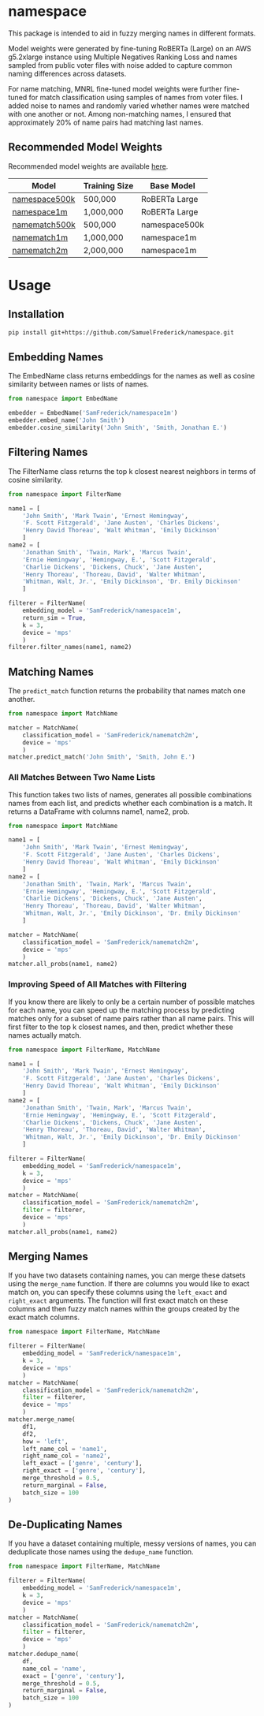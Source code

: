 # namespace

This package is intended to aid in fuzzy merging names in different formats.

Model weights were generated by fine-tuning RoBERTa (Large) on an AWS g5.2xlarge instance using Multiple Negatives Ranking Loss and names sampled from public voter files with noise added to capture common naming differences across datasets.

For name matching, MNRL fine-tuned model weights were further fine-tuned for match classification using samples of names from voter files. I added noise to names and randomly varied whether names were matched with one another or not. Among non-matching names, I ensured that approximately 20% of name pairs had matching last names.

## Recommended Model Weights

Recommended model weights are available [here](https://huggingface.co/SamuelFrederick). 

| Model                                                                 | Training Size | Base Model    |
| --------------------------------------------------------------------- | ------------- | ------------- |
| [namespace500k](https://huggingface.co/SamuelFrederick/namespace500k) | 500,000       | RoBERTa Large |
| [namespace1m](https://huggingface.co/SamuelFrederick/namespace1m)     | 1,000,000     | RoBERTa Large |
| [namematch500k](https://huggingface.co/SamuelFrederick/namematch500k) | 500,000       | namespace500k |
| [namematch1m](https://huggingface.co/SamuelFrederick/namematch1m)     | 1,000,000     | namespace1m   |
| [namematch2m](https://huggingface.co/SamuelFrederick/namematch2m)     | 2,000,000     | namespace1m   |


# Usage

## Installation

```bash         
pip install git+https://github.com/SamuelFrederick/namespace.git
```

## Embedding Names

The EmbedName class returns embeddings for the names as well as cosine similarity between names or lists of names. 

```python
from namespace import EmbedName

embedder = EmbedName('SamFrederick/namespace1m')
embedder.embed_name('John Smith')
embedder.cosine_similarity('John Smith', 'Smith, Jonathan E.')
```

## Filtering Names

The FilterName class returns the top k closest nearest neighbors in terms of cosine similarity. 

```python
from namespace import FilterName

name1 = [
    'John Smith', 'Mark Twain', 'Ernest Hemingway', 
    'F. Scott Fitzgerald', 'Jane Austen', 'Charles Dickens', 
    'Henry David Thoreau', 'Walt Whitman', 'Emily Dickinson'
    ]
name2 = [
    'Jonathan Smith', 'Twain, Mark', 'Marcus Twain', 
    'Ernie Hemingway', 'Hemingway, E.', 'Scott Fitzgerald', 
    'Charlie Dickens', 'Dickens, Chuck', 'Jane Austen', 
    'Henry Thoreau', 'Thoreau, David', 'Walter Whitman', 
    'Whitman, Walt, Jr.', 'Emily Dickinson', 'Dr. Emily Dickinson'
    ]

filterer = FilterName(
    embedding_model = 'SamFrederick/namespace1m', 
    return_sim = True, 
    k = 3, 
    device = 'mps'
    )
filterer.filter_names(name1, name2)
```

## Matching Names

The `predict_match` function returns the probability that names match one another. 

```python
from namespace import MatchName

matcher = MatchName(
    classification_model = 'SamFrederick/namematch2m', 
    device = 'mps'
    )
matcher.predict_match('John Smith', 'Smith, John E.')
```

### All Matches Between Two Name Lists

This function takes two lists of names, generates all possible combinations names from each list, and predicts whether each combination is a match. It returns a DataFrame with columns name1, name2, prob. 

```python
from namespace import MatchName

name1 = [
    'John Smith', 'Mark Twain', 'Ernest Hemingway', 
    'F. Scott Fitzgerald', 'Jane Austen', 'Charles Dickens', 
    'Henry David Thoreau', 'Walt Whitman', 'Emily Dickinson'
    ]
name2 = [
    'Jonathan Smith', 'Twain, Mark', 'Marcus Twain', 
    'Ernie Hemingway', 'Hemingway, E.', 'Scott Fitzgerald', 
    'Charlie Dickens', 'Dickens, Chuck', 'Jane Austen', 
    'Henry Thoreau', 'Thoreau, David', 'Walter Whitman', 
    'Whitman, Walt, Jr.', 'Emily Dickinson', 'Dr. Emily Dickinson'
    ]

matcher = MatchName(
    classification_model = 'SamFrederick/namematch2m', 
    device = 'mps'
    )
matcher.all_probs(name1, name2)
```

### Improving Speed of All Matches with Filtering

If you know there are likely to only be a certain number of possible matches for each name, you can speed up the matching process by predicting matches only for a subset of name pairs rather than all name pairs. This will first filter to the top k closest names, and then, predict whether these names actually match. 

```python
from namespace import FilterName, MatchName

name1 = [
    'John Smith', 'Mark Twain', 'Ernest Hemingway', 
    'F. Scott Fitzgerald', 'Jane Austen', 'Charles Dickens', 
    'Henry David Thoreau', 'Walt Whitman', 'Emily Dickinson'
    ]
name2 = [
    'Jonathan Smith', 'Twain, Mark', 'Marcus Twain', 
    'Ernie Hemingway', 'Hemingway, E.', 'Scott Fitzgerald', 
    'Charlie Dickens', 'Dickens, Chuck', 'Jane Austen', 
    'Henry Thoreau', 'Thoreau, David', 'Walter Whitman', 
    'Whitman, Walt, Jr.', 'Emily Dickinson', 'Dr. Emily Dickinson'
    ]

filterer = FilterName(
    embedding_model = 'SamFrederick/namespace1m', 
    k = 3, 
    device = 'mps'
    )
matcher = MatchName(
    classification_model = 'SamFrederick/namematch2m', 
    filter = filterer, 
    device = 'mps'
    )
matcher.all_probs(name1, name2)
```

## Merging Names

If you have two datasets containing names, you can merge these datsets using the `merge_name` function. If there are columns you would like to exact match on, you can specify these columns using the `left_exact` and `right_exact` arguments. The function will first exact match on these columns and then fuzzy match names within the groups created by the exact match columns. 


```python
from namespace import FilterName, MatchName

filterer = FilterName(
    embedding_model = 'SamFrederick/namespace1m', 
    k = 3, 
    device = 'mps'
    )
matcher = MatchName(
    classification_model = 'SamFrederick/namematch2m', 
    filter = filterer, 
    device = 'mps'
    )
matcher.merge_name(
    df1, 
    df2, 
    how = 'left', 
    left_name_col = 'name1', 
    right_name_col = 'name2', 
    left_exact = ['genre', 'century'], 
    right_exact = ['genre', 'century'], 
    merge_threshold = 0.5, 
    return_marginal = False, 
    batch_size = 100
)
```

## De-Duplicating Names

If you have a dataset containing multiple, messy versions of names, you can deduplicate those names using the `dedupe_name` function. 

```python
from namespace import FilterName, MatchName

filterer = FilterName(
    embedding_model = 'SamFrederick/namespace1m', 
    k = 3, 
    device = 'mps'
    )
matcher = MatchName(
    classification_model = 'SamFrederick/namematch2m', 
    filter = filterer, 
    device = 'mps'
    )
matcher.dedupe_name(
    df, 
    name_col = 'name', 
    exact = ['genre', 'century'], 
    merge_threshold = 0.5, 
    return_marginal = False, 
    batch_size = 100
)
```
